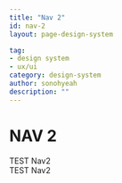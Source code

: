 ```yaml
---
title: "Nav 2"
id: nav-2
layout: page-design-system

tag:
- design system
- ux/ui
category: design-system
author: sonohyeah
description: ""
---
```



<h1> NAV 2 </h1>
TEST Nav2 <br>
TEST Nav2
